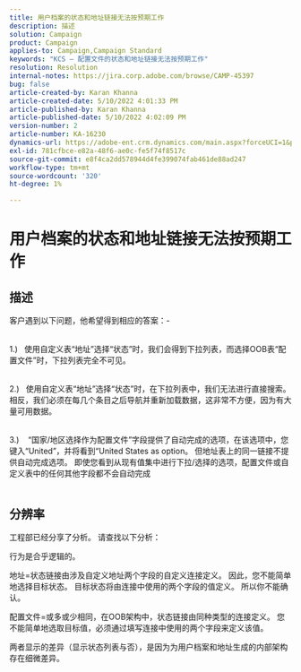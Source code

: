 ```yaml
---
title: 用户档案的状态和地址链接无法按预期工作
description: 描述
solution: Campaign
product: Campaign
applies-to: Campaign,Campaign Standard
keywords: "KCS — 配置文件的状态和地址链接无法按预期工作"
resolution: Resolution
internal-notes: https://jira.corp.adobe.com/browse/CAMP-45397
bug: false
article-created-by: Karan Khanna
article-created-date: 5/10/2022 4:01:33 PM
article-published-by: Karan Khanna
article-published-date: 5/10/2022 4:02:09 PM
version-number: 2
article-number: KA-16230
dynamics-url: https://adobe-ent.crm.dynamics.com/main.aspx?forceUCI=1&pagetype=entityrecord&etn=knowledgearticle&id=9e133b72-7ad0-ec11-a7b5-00224809c556
exl-id: 781cfbce-e82a-48f6-ae0c-fe5f74f8517c
source-git-commit: e8f4ca2dd578944d4fe399074fab461de88ad247
workflow-type: tm+mt
source-wordcount: '320'
ht-degree: 1%

---
```


# 用户档案的状态和地址链接无法按预期工作

## 描述

客户遇到以下问题，他希望得到相应的答案：-

<br>1.)   使用自定义表“地址”选择“状态”时，我们会得到下拉列表，而选择OOB表“配置文件”时，下拉列表完全不可见。

<br>2.)   使用自定义表“地址”选择“状态”时，在下拉列表中，我们无法进行直接搜索。 相反，我们必须在每几个条目之后导航并重新加载数据，这非常不方便，因为有大量可用数据。

<br>3.)    “国家/地区选择作为配置文件”字段提供了自动完成的选项，在该选项中，您键入“United”，并将看到“United States as option。 但地址表上的同一链接不提供自动完成选项。 即使您看到从现有值集中进行下拉/选择的选项，配置文件或自定义表中的任何其他字段都不会自动完成<br><br>

## 分辨率


工程部已经分享了分析。 请查找以下分析：

行为是合乎逻辑的。

地址=状态链接由涉及自定义地址两个字段的自定义连接定义。
因此，您不能简单地选择目标状态。
目标状态将由连接中使用的两个字段的值定义。 所以你不能确认。

配置文件=或多或少相同，在OOB架构中，状态链接由同种类型的连接定义。
您不能简单地选取目标值，必须通过填写连接中使用的两个字段来定义该值。

两者显示的差异（显示状态列表与否），是因为为用户档案和地址生成的内部架构存在细微差异。
